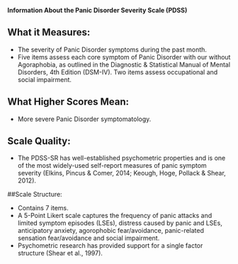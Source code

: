 **Information About the Panic Disorder Severity Scale (PDSS)**

## What it Measures:
* The severity of Panic Disorder symptoms during the past month.
* Five items assess each core symptom of Panic Disorder with our without Agoraphobia, as outlined in the Diagnostic & Statistical Manual of Mental Disorders, 4th Edition (DSM-IV). Two items assess occupational and social impairment.


## What Higher Scores Mean:
* More severe Panic Disorder symptomatology.

## Scale Quality:
* The PDSS-SR has well-established psychometric properties and is one of the most widely-used self-report measures of panic symptom severity (Elkins, Pincus & Comer, 2014; Keough, Hoge, Pollack & Shear, 2012). 

##Scale Structure:
* Contains 7 items.
* A 5-Point Likert scale captures the frequency of panic attacks and limited symptom episodes (LSEs), distress caused by panic and LSEs, anticipatory anxiety, agorophobic fear/avoidance, panic-related sensation fear/avoidance and social impairment.
* Psychometric research has provided support for a single factor structure (Shear et al., 1997). 
